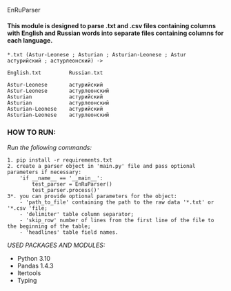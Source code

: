 EnRuParser

#### This module is designed to parse .txt and .csv files containing columns with English and Russian words into separate files containing columns for each language.

    *.txt (Astur-Leonese ; Asturian ; Asturian-Leonese ; Astur	астурийский ; астурлеонский) ->  

    English.txt         Russian.txt		

    Astur-Leonese       астурийский
    Astur-Leonese       астурлеонский
    Asturian            астурийский
    Asturian            астурлеонский
    Asturian-Leonese    астурийский
    Asturian-Leonese    астурлеонский

### HOW TO RUN:

*Run the following commands:*
    
    1. pip install -r requirements.txt
    2. create a parser object in 'main.py' file and pass optional parameters if necessary:
        'if __name__ == '__main__':
            test_parser = EnRuParser()
            test_parser.process()'
    3*. you can provide optional parameters for the object:
        - 'path_to_file' containing the path to the raw data '*.txt' or '*.csv 'file; 
        - 'delimiter' table column separator;
        - 'skip_row' number of lines from the first line of the file to the beginning of the table;
        - 'headlines' table field names.
    

*USED PACKAGES AND MODULES:*

- Python 3.10
- Pandas 1.4.3
- Itertools
- Typing